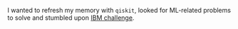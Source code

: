 I wanted to refresh my memory with `qiskit`, looked for ML-related problems to solve and stumbled upon [IBM challenge](https://github.com/qiskit-community/ibm-quantum-challenge-fall-2021). 
